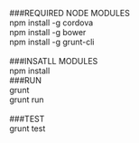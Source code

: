 ﻿###REQUIRED NODE MODULES <br/>
npm install -g cordova <br/>
npm install -g bower <br/>
npm install -g grunt-cli <br/>
<br/>
###INSATLL MODULES <br/>
npm install <br/>
###RUN <br/>
grunt <br/>
grunt run <br/>
<br/>
###TEST <br/>
grunt test
